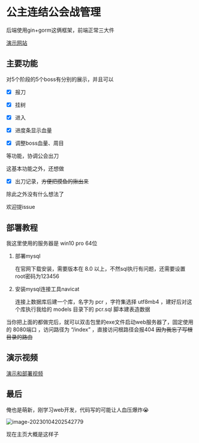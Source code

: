 # 公主连结公会战管理

后端使用gin+gorm这俩框架，前端正常三大件

[演示网站](https://pekopekopeko.online:18080/index)

## 主要功能

对5个阶段的5个boss有分别的展示，并且可以

- [x] 报刀

- [x] 挂树

- [x] 进入

- [x] 进度条显示血量

- [x] 调整boss血量、周目

等功能，协调公会出刀

这基本功能之外，还想做

- [x] 出刀记录，~~方便把摸鱼的揪出来~~

除此之外没有什么想法了

欢迎提issue

## 部署教程

我这里使用的服务器是 win10 pro 64位

1. 部署mysql

   在官网下载安装，需要版本在  8.0  以上，不然sql执行有问题，还需要设置  root密码为123456

2. 安装mysql连接工具navicat

   连接上数据库后建一个库，名字为  pcr  ，字符集选择  utf8mb4  ，建好后对这个库执行我给的  models  目录下的  pcr.sql  脚本建表造数据

当你把上面的都做完后，就可以双击包里的exe文件启动web服务器了，固定使用的  8080端口  ，访问路径为  “/index”  ，直接访问根路径会报404 ~~因为我忘了写根目录的路由~~

## 演示视频

[演示和部署视频](https://www.bilibili.com/video/BV1Z8411N7h3/)

## 最后

俺也是萌新，刚学习web开发，代码写的可能让人血压爆炸:sob:

![image-20230104202542779](https://s1.ax1x.com/2023/01/05/pSk4Al4.png)

现在主页大概是这样子

